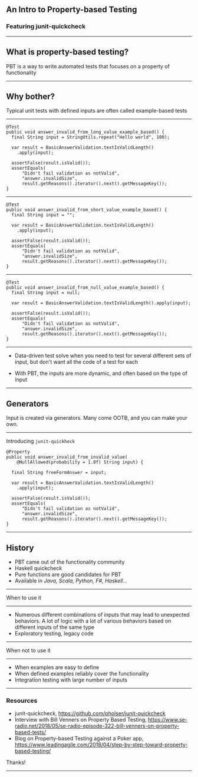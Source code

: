 ## An Intro to Property-based Testing

### Featuring junit-quickcheck

---

## What is property-based testing? 

PBT is a way to write automated tests that focuses on a property of functionality

---

## Why bother?

Typical unit tests with defined inputs are often called example-based tests

---

```
@Test
public void answer_invalid_from_long_value_example_based() {
  final String input = StringUtils.repeat("Hello world", 100);

  var result = BasicAnswerValidation.textIsValidLength()
    .apply(input);

  assertFalse(result.isValid());
  assertEquals(
      "Didn't fail validation as notValid",
      "answer.invalidSize",
      result.getReasons().iterator().next().getMessageKey());
}
```

---

```
@Test
public void answer_invalid_from_short_value_example_based() {
  final String input = "";

  var result = BasicAnswerValidation.textIsValidLength()
    .apply(input);

  assertFalse(result.isValid());
  assertEquals(
      "Didn't fail validation as notValid",
      "answer.invalidSize",
      result.getReasons().iterator().next().getMessageKey());
}
```

---

```
@Test
public void answer_invalid_from_null_value_example_based() {
  final String input = null;

  var result = BasicAnswerValidation.textIsValidLength().apply(input);

  assertFalse(result.isValid());
  assertEquals(
      "Didn't fail validation as notValid",
      "answer.invalidSize",
      result.getReasons().iterator().next().getMessageKey());
}

```

---

* Data-driven test solve when you need to test for several different sets of input, but don't want all the code of a test for each

* With PBT, the inputs are more dynamic, and often based on the type of input

---

## Generators 

Input is created via generators. Many come OOTB, and you can make your own. 

---

Introducing `junit-quickheck`

```
@Property
public void answer_invalid_from_invalid_value(
    @NullAllowed(probability = 1.0f) String input) {
  
  final String freeFormAnswer = input;

  var result = BasicAnswerValidation.textIsValidLength()
    .apply(input);

  assertFalse(result.isValid());
  assertEquals(
      "Didn't fail validation as notValid",
      "answer.invalidSize",
      result.getReasons().iterator().next().getMessageKey());
}
```

---

## History

* PBT came out of the functionality community
* Haskell quickcheck
* Pure functions are good candidates for PBT
* Available in *Java, Scala, Python, F#, Haskell...*

---

When to use it

---

* Numerous different combinations of inputs that may lead to unexpected behaviors. A lot of logic with a lot of various behaviors based on different inputs of the same type
* Exploratory testing, legacy code

---

When not to use it

---

* When examples are easy to define
* When defined examples reliably cover the functionality
* Integration testing with large number of inputs

---

### Resources

* junit-quickcheck, https://github.com/pholser/junit-quickcheck
* Interview with Bill Venners on Property Based Testing, https://www.se-radio.net/2018/05/se-radio-episode-322-bill-venners-on-property-based-tests/
* Blog on Property-based Testing against a Poker app, https://www.leadingagile.com/2018/04/step-by-step-toward-property-based-testing/

Thanks!

---
